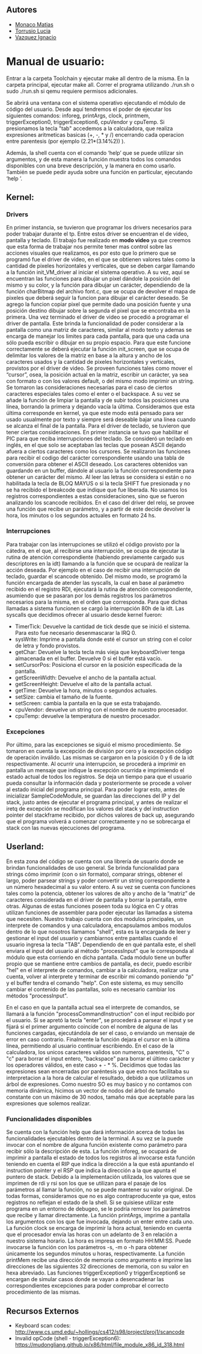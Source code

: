 ## Autores
- [Monaco Matias](https://github.com/MatiMonaco)
- [Torrusio Lucia](https://github.com/luciatorrusio)
- [Vazquez Ignacio](https://github.com/igvazquez)

# Manual de usuario:

Entrar a la carpeta Toolchain y ejecutar make all dentro de la misma.
En la carpeta principal, ejecutar make all.
Correr el programa utilizando ./run.sh o sudo ./run.sh si qemu requiere permisos adicionales.

Se abrirá una ventana con el sistema operativo ejecutando el módulo de código del usuario. Desde aquí tendremos el poder de ejecutar los siguientes comandos: inforeg, printArgs, clock, printmem, triggerException0, triggerException6, cpuVendor y cpuTemp. Si presionamos la tecla "tab" accedemos a la calculadora, que realiza expresiones aritmeticas basicas (+, -, * y /) encerrando cada operacion entre parentesis (por ejemplo (2.21*(3.14%2)) ). 

Además, la shell cuenta con el comando ‘help’ que se puede utilizar sin argumentos, y de esta manera la función muestra todos los comandos disponibles con una breve descripción, y la manera en como usarlo. También se puede pedir ayuda sobre una función en particular, ejecutando ‘help <COMMAND>’.

## Kernel:
### Drivers
En primer instancia, se tuvieron que programar los drivers necesarios para poder trabajar durante el tp. Entre estos driver se encuentran el de video, pantalla y teclado. 
El trabajo fue realizado en **modo video** ya que creemos que esta forma de trabajar nos permite tener mas control sobre las acciones visuales que realizamos, es por esto que lo primero que se programó fue el driver de video, en el que se obtienen valores tales como la cantidad de pixeles horizontales y verticales, que se deben cargar llamando a la función init_VM_driver al iniciar el sistema operativo. A su vez, aquí se encuentran las funciones para dibujar un pixel dándole la posición del mismo y su color, y la función para dibujar un  carácter, dependiendo de la función charBitmap del archivo font.c, que se ocupa de devolver el mapa de pixeles que deberá seguir la funcion para dibujar el carácter deseado. Se agrego la funcion copiar pixel que permite dado una posición fuente y una posición destino dibujar sobre la segunda el pixel que se encontraba en la primera.
Una vez terminado el driver de video se procedió a programar el driver de pantalla. Este brinda la funcionalidad de poder considerar a la pantalla como una matriz de caracteres, similar al modo texto y ademas se encarga de manejar los limites para cada pantalla, para que una cada una sólo pueda escribir o dibujar en su propio espacio. Para que este funcione correctamente se deberá ejecutar la función init_screen, que se ocupa de delimitar los valores de la matriz en base a la altura y ancho de los caracteres usados y la cantidad de pixeles horizontales y verticales, provistos por el driver de video. Se proveen funciones tales como mover el “cursor”, osea, la posición actual en la matriz, escribir un carácter, ya sea con formato o con los valores default, o del mismo modo imprimir un string. Se tomaron las consideraciones necesarias para el caso de ciertos caracteres especiales tales como el enter o el backspace. A su vez se añade la función de limpiar la pantalla y de subir todos las posiciones una línea, borrando la primera y dejando vacía la última. Consideramos que esta última corresponde en kernel, ya que este modo está pensado para ser usado usualmente por texto y siempre será deseable bajar una línea cuando se alcanza el final de la pantalla.
Para el driver de teclado, se tuvieron que tener ciertas consideraciones. En primer instancia se tuvo que habilitar el PIC para que reciba interrupciones del teclado. Se consideró un teclado en inglés, en el que solo se aceptaban las teclas que posean ASCII dejando afuera a ciertos caracteres como los cursores. Se realizaron las funciones para recibir el codigo del carácter correspondiente usando una tabla de conversión para obtener el ASCII deseado. Los caracteres obtenidos van guardando en un buffer, dándole al usuario la función correspondiente para obtener un carácter del mismo. Al leer las letras se considera si están o no habilitada la tecla de BLOQ MAYUS o si la tecla SHIFT fue presionada y no se ha recibido el breakcode que indique que fue liberada. No usamos los registros correspondientes a estas consideraciones, sino que se fueron analizando los scancode recibidos.
En el caso del driver del reloj, se provee una función que recibe un parámetro, y a partir de este decide devolver la hora, los minutos o los segundos actuales en formato 24 hs.
### Interrupciones
Para trabajar con las interrupciones se utilizó el código provisto por la cátedra, en el que, al recibirse una interrupción, se ocupa de ejecutar la rutina de atención correspondiente (habiendo previamente cargado sus descriptores en la idt) llamando a la función que se ocupará de realizar la acción deseada. Por ejemplo en el caso de recibir una interrupción de teclado, guardar el scancode obtenido. 
Del mismo modo, se programó la función encargada de atender las syscalls, la cual en base al parámetro recibido en el registro RDI, ejecutará la rutina de atención correspondiente, asumiendo que se pasaran por los demás registros los parámetros necesarios para la misma, en el orden que corresponda. Para que dichas llamadas a sistema funcionen se cargó la interrupción 80h de la idt. 
Las syscalls que decidimos ofrecer al usuario desde kernel fueron:
- TimerTick: Devuelve la cantidad de tick desde que se inició el sistema. Para esto fue necesario desenmascarar la IRQ 0.
- sysWrite: Imprime a pantalla donde esté el cursor un string con el color de letra y fondo provistos.
- getChar: Devuelve la tecla tecla más vieja que keyboardDriver tenga almacenada en el buffer. Devuelve 0 si el buffer está vacío.
- setCursorPos: Posiciona el cursor en la posición especificada de la pantalla.
- getScreenWidth: Devuelve el ancho de la pantalla actual.
- getScreenHeight: Devuelve el alto de la pantalla actual.
- getTime: Devuelve la hora, minutos o segundos actuales.
- setSize: cambia el tamaño de la fuente.
- setScreen: cambia la pantalla en la que se esta trabajando.
- cpuVendor: devuelve un string con el nombre de nuestro procesador.
- cpuTemp: devuelve la temperatura de nuestro procesador.
### Excepciones
Por último, para las excepciones se siguió el mismo procedimiento. Se tomaron en cuenta la excepción de división por cero y la excepción código de operación inválido. Las mismas se cargaron en la posición 0 y 6 de la idt respectivamente. Al ocurrir una interrupción, se procederá a imprimir en pantalla un mensaje que indique la excepción ocurrida e imprimiendo el estado actual de todos los registros. Se deja un tiempo para que el usuario pueda consultar la información dada y posteriormente se procede a volver al estado inicial del programa principal. Para poder lograr esto, antes de inicializar SampleCodeModule, se guardan las direcciones del IP y del stack, justo antes de ejecutar el programa principal, y antes de realizar el iretq de excepción se modifican los valores del stack y del instruction pointer del stackframe recibido, por dichos valores de back up, asegurando que el programa volverá a comenzar correctamente y no se sobrecarga el stack con las nuevas ejecuciones del programa.

## Userland:
En esta zona del código se cuenta con una librería de usuario donde se brindan funcionalidades de uso general. Se brinda funcionalidad para strings cómo imprimir (con o sin formato), comparar strings, obtener el largo, poder parsear strings y poder convertir un string correspondiente a un número hexadecimal a su valor entero. A su vez se cuenta con funciones tales como la potencia, obtener los valores de alto y ancho de la “matriz” de caracteres considerada en el driver de pantalla y borrar la pantalla, entre otras. Algunas de estas funciones poseen toda su lógica en C y otras utilizan funciones de assembler para poder ejecutar las llamadas a sistema que necesiten.
Nuestro trabajo cuenta con dos modulos principales, un interprete de comandos y una calculadora, encapsulamos ambos modulos dentro de lo que nosotros llamamos "shell", esta es la encargada de leer y gestionar el input del usuario y cambiarnos entre pantallas cuando el usuario ingresa la tecla "TAB". Dependiendo de en qué pantalla este, el shell enviara el input del usuario al método "processInput" que le corresponda al módulo que esta corriendo en dicha pantalla. Cada módulo tiene un buffer propio que se mantiene entre cambios de pantalla, es decir, puedo escribir "hel" en el interprete de comandos, cambiar a la calculadora, realizar una cuenta, volver al interprete y terminar de escribir mi comando poniendo "p" y el buffer tendra el comando "help". Con este sistema, es muy sencillo cambiar el contenido de las pantallas, solo es necesario cambiar los métodos "processInput".

En el caso en que la pantalla actual sea el interprete de comandos, se llamará a la función "processCommandInstruction" con el input recibido por el usuario. Si se apretó la tecla "enter", se procederá a parsear el input y se fijará si el primer argumento coincide con el nombre de alguna de las funciones cargadas, ejecutándola de ser el caso, o enviando un mensaje de error en caso contrario. Finalmente la función dejara el cursor en la última línea, permitiendo al usuario continuar escribiendo.
En el caso de la calculadora, los unicos caracteres validos son numeros, parentesis, "C" o "c" para borrar el input entero, "backspace" para borrar el último carácter y los operadores válidos, en este caso + - * %.
Decidimos que todas las expresiones sean encerradas por paréntesis ya que esto nos facilitaba su interpretacion a la hora de calcular el resultado, debido a que utilizamos un árbol de expresiones. Como nuestro SO es muy basico y no contamos con memoria dinámica, hicimos un vector de nodos del árbol de tamaño constante con un máximo de 30 nodos, tamaño más que aceptable para las expresiones que solemos realizar.
### Funcionalidades disponibles
Se cuenta con la función help que dará información acerca de todas las funcionalidades ejecutables dentro de la terminal. A su vez se la puede invocar con el nombre de alguna función existente como parámetro para recibir sólo la descripción de esta.
La función inforeg, se ocupará de imprimir a pantalla el estado de todos los registros al invocarse esta función teniendo en cuenta el RIP que indica la dirección a la que está apuntando el instruction pointer y el RSP que indica la dirección a la que apunta el puntero de stack. Debido a la implementación utilizada, los valores que se imprimen de rdi y rsi son los que se utilizan para el pasaje de los parámetros al llamar la función, no se puede mantener su valor original. De todas formas, consideramos que no es algo contraproducente ya que, estos registros no reflejan el estado de la shell. Si se quisiese utilizar este programa en un entorno de debugeo, se le podría remover los parámetros que recibe y llamar directamente.
La función printArgs, imprime a pantalla los argumentos con los que fue invocada, dejando un enter entre cada uno. 
La función clock se encarga de imprimir la hora actual, teniendo en cuenta que el procesador envía las horas con un adelanto de 3 en relación a nuestro sistema horario. La hora es impresa en formato HH:MM:SS. Puede invocarse la función con los parámetros -s, -m o -h para obtener únicamente los segundos minutos u horas, respectivamente.
La  función printMem recibe una dirección de memoria como argumento  e imprime las direcciones de las siguientes 32 direcciones de memoria, con su valor en hexa abreviado.
Las funciones triggerException0 y triggerException6 se encargan de simular casos donde se vayan a desencadenar las correspondientes excepciones para poder comprobar el correcto procedimiento de las mismas.
	
## Recursos Externos
- Keyboard scan codes: http://www.cs.umd.edu/~hollings/cs412/s98/project/proj1/scancode
- Invalid opCode (shell - triggerException6): https://mudongliang.github.io/x86/html/file_module_x86_id_318.html
